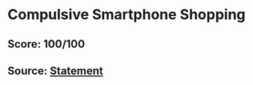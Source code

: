 # Compulsive Smartphone Shopping 

## Score: 100/100

## Source: [Statement](https://training.olinfo.it/#/task/ois_smartphone/statement)
